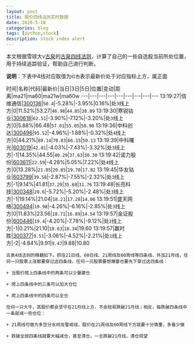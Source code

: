 ```yaml
---
layout: post
title: 股价四线法则实时数据
date: 2020-5-10
categories: blog
tags: [python,stock]
description: stock index alert
---
```



本文根据雪球大v[古泉](https://xueqiu.com/u/7148646888)的[古泉四线法则](https://xueqiu.com/7148646888/130498192)，计算了自己的一些自选股当前所处位置，用于持续追踪验证，帮助自己进行判断。

**说明**：下表中4线对应取值为`红色`表示最新价处于对应指标上方，属正面

时间|名称|代码|最新价|当日|3日|5日|位置|变动|距离|ma21|ma60|ma21w|ma60w
---|---|---|---|---|---|---|---|---
13:19:27|信维通信|[300136](https://xueqiu.com/S/SZ300136)|`50.4`|-5.28%|-3.95%|0.16%|处`3`线上方|0|11.52%|53.27|`46.98`|`44.05`|`38.89`
13:19:30|寒锐钴业|[300618](https://xueqiu.com/S/SZ300618)|`62.51`|-3.90%|-7.12%|-3.20%|处`3`线上方|0|5.88%|66.48|`57.01`|`55.05`|`58.90`
13:19:36|中科创达|[300496](https://xueqiu.com/S/SZ300496)|`95.52`|-4.96%|-1.88%|-0.32%|处`4`线上方|0|44.21%|`89.14`|`70.83`|`66.15`|`50.13`
13:19:39|中科曙光|[603019](https://xueqiu.com/S/SH603019)|`42.81`|-4.03%|-7.43%|-3.32%|处`3`线上方|-1|14.35%|44.55|`40.29`|`37.63`|`30.30`
13:19:42|诺力股份|[603611](https://xueqiu.com/S/SH603611)|`22.59`|-4.28%|5.05%|7.22%|处`4`线上方|0|13.28%|`21.85`|`20.85`|`19.70`|`17.82`
13:19:45|华友钴业|[603799](https://xueqiu.com/S/SH603799)|`39.58`|-2.87%|-7.55%|-2.32%|处`3`线上方|-1|9.14%|41.81|`37.29`|`35.68`|`31.76`
13:19:48|长亮科技|[300348](https://xueqiu.com/S/SZ300348)|`20.6`|-5.72%|-5.20%|-2.48%|处`3`线上方|-1|19.14%|21.04|`18.21`|`17.28`|`14.06`
13:19:51|盛天网络|[300494](https://xueqiu.com/S/SZ300494)|`19.98`|-4.26%|-6.16%|-2.85%|处`3`线上方|0|11.83%|23.56|`18.71`|`16.89`|`14.54`
13:19:57|金证股份|[600446](https://xueqiu.com/S/SH600446)|`19.4`|-4.20%|-7.78%|-9.12%|处`2`线上方|-1|0.21%|21.10|`18.63`|`18.34`|19.60
13:19:57|赢时胜|[300377](https://xueqiu.com/S/SZ300377)|`9.51`|-3.06%|-4.52%|-2.21%|处`1`线上方|-2|-4.84%|9.91|`9.47`|9.88|10.80

```
古泉4线法则的精髓如下。抓住21日线、60日线、21周线及60周线等四条线，外加21月线，任何一只股票上涨都要穿过这四条线，任何一只股票要想爆雷也要先下穿过这四条线：

+ 当股价爬上四条线中的两条可以少量建仓

+ 爬上四条线中的三条可以加大仓位

+ 爬上四条线中的四条可以全仓

任何一只大牛，其股价都会坚守在21月线上方，不会轻易跌破21月线；相反，每跌破四条线中一条就减一些仓位：

+ 21周线可做为多空分水岭及警戒线，股价在21周线及60周线下方就要十分慎重，多看少做

+ 跌破全部四条线就要大幅减仓，甚至清仓，一旦跌破21月线，清仓观望
```
